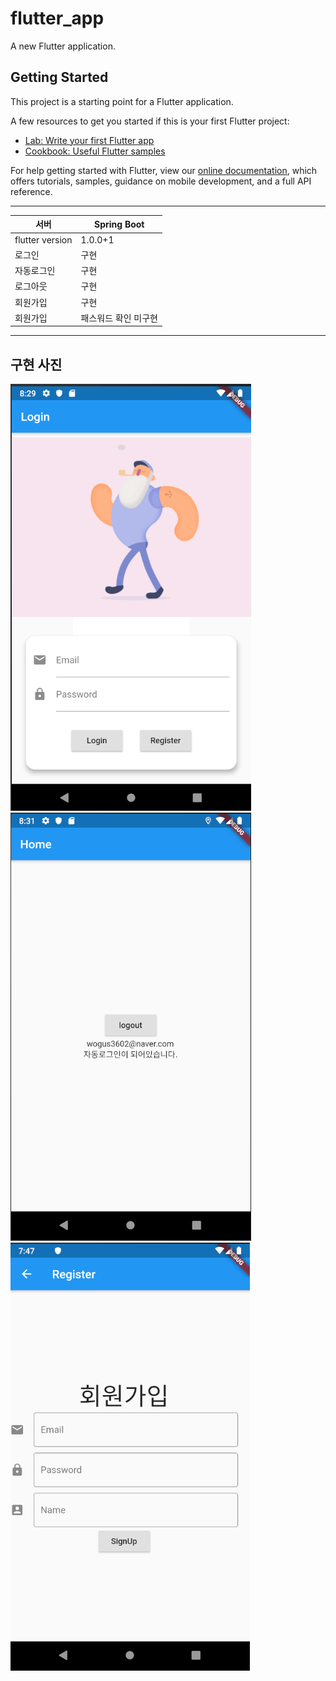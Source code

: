 # flutter_app

A new Flutter application.

## Getting Started

This project is a starting point for a Flutter application.

A few resources to get you started if this is your first Flutter project:

- [Lab: Write your first Flutter app](https://flutter.dev/docs/get-started/codelab)
- [Cookbook: Useful Flutter samples](https://flutter.dev/docs/cookbook)

For help getting started with Flutter, view our
[online documentation](https://flutter.dev/docs), which offers tutorials,
samples, guidance on mobile development, and a full API reference.

------------------------------------------------------------------------------------------------------------------------------------------
|서버|  Spring Boot           |      
|---| --------------------- |
|flutter version| 1.0.0+1 | 
|로그인|구현| 
|자동로그인|구현|
|로그아웃|구현 |  
|회원가입|구현| 
|회원가입 |패스워드 확인 미구현|
------------------------------------------------------------------------------------------------------------------------------------------


## 구현 사진

![Swagger](./picture/p1.png)
![Swagger](./picture/p2.png)
![Swagger](./picture/p3.png)

